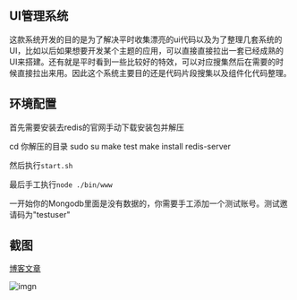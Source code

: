 ## UI管理系统

这款系统开发的目的是为了解决平时收集漂亮的ui代码以及为了整理几套系统的UI，比如以后如果想要开发某个主题的应用，可以直接直接拉出一套已经成熟的UI来搭建。还有就是平时看到一些比较好的特效，可以对应搜集然后在需要的时候直接拉出来用。因此这个系统主要目的还是代码片段搜集以及组件化代码整理。

## 环境配置

首先需要安装去redis的官网手动下载安装包并解压

cd 你解压的目录
sudo su
make test
make install
redis-server

然后执行`start.sh`

最后手工执行`node ./bin/www`

一开始你的Mongodb里面是没有数据的，你需要手工添加一个测试账号。测试邀请码为"testuser"

## 截图

[博客文章](http://haoqiao.me/2016/06/18/build-uimanage-system.html)


![imgn](http://haoqiao.qiniudn.com/912.gif)

